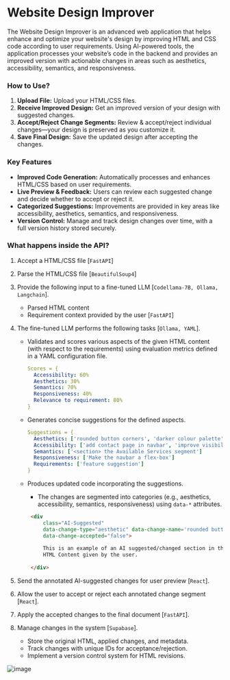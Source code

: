 # Website Design Improver
The Website Design Improver is an advanced web application that helps enhance and optimize your website's design by improving HTML and CSS code according to user requirements. Using AI-powered tools, the application processes your website’s code in the backend and provides an improved version with actionable changes in areas such as aesthetics, accessibility, semantics, and responsiveness.

### How to Use?
1. **Upload File:** Upload your HTML/CSS files.
2. **Receive Improved Design:** Get an improved version of your design with suggested changes.
3. **Accept/Reject Change Segments:** Review & accept/reject individual changes—your design is preserved as you customize it.
4. **Save Final Design:** Save the updated design after accepting the changes.

### Key Features
- **Improved Code Generation:** Automatically processes and enhances HTML/CSS based on user requirements.
- **Live Preview & Feedback:** Users can review each suggested change and decide whether to accept or reject it.
- **Categorized Suggestions:** Improvements are provided in key areas like accessibility, aesthetics, semantics, and responsiveness.
- **Version Control:** Manage and track design changes over time, with a full version history stored securely.

### What happens inside the API?
1. Accept a HTML/CSS file [`FastAPI`]
2. Parse the HTML/CSS file [`BeautifulSoup4`]
3. Provide the following input to a fine-tuned LLM [`Codellama-7B, Ollama, Langchain`].
    - Parsed HTML content
    - Requirement context provided by the user [`FastAPI`]
4. The fine-tuned LLM performs the following tasks [`Ollama, YAML`].
    - Validates and scores various aspects of the given HTML content (with respect to the requirements) using evaluation metrics defined in a YAML configuration file.
        
        ```yaml
        Scores = {
          Accessibility: 60%
          Aesthetics: 30%
          Semantics: 70%
          Responsiveness: 40%
          Relevance to requirement: 80%
        }
        ```
        
    - Generates concise suggestions for the defined aspects.
        
        ```yaml
        Suggestions = {
          Aesthetics: ['rounded button corners', 'darker colour palette']
          Accessibility: ['add contact page in navbar', 'improve visibility of Get Started button', 'Gallery View of Available Services']
          Semantics: ['<section> the Available Services segment']
          Responsiveness: ['Make the navbar a flex-box']
          Requirements: ['feature suggestion']
        }
        ```
        
    - Produces updated code incorporating the suggestions.
        - The changes are segmented into categories (e.g., aesthetics, accessibility, semantics, responsiveness) using `data-*` attributes.
        
        ```html
         <div 
        	 class="AI-Suggested" 
        	 data-change-type="aesthetic" data-change-name='rounded button corners'
        	 data-change-accepted="false">
        	 
        	 This is an example of an AI suggested/changed section in the 
        	 HTML Content given by the user.
        	 
         </div>
        ```
        
5. Send the annotated AI-suggested changes for user preview [`React`].
6. Allow the user to accept or reject each annotated change segment [`React`].
7. Apply the accepted changes to the final document [`FastAPI`].
8. Manage changes in the system [`Supabase`].
    - Store the original HTML, applied changes, and metadata.
    - Track changes with unique IDs for acceptance/rejection.
    - Implement a version control system for HTML revisions.
      
![image](https://github.com/user-attachments/assets/434d7b17-c84f-4f7b-b088-69b07d5f1ea0)
